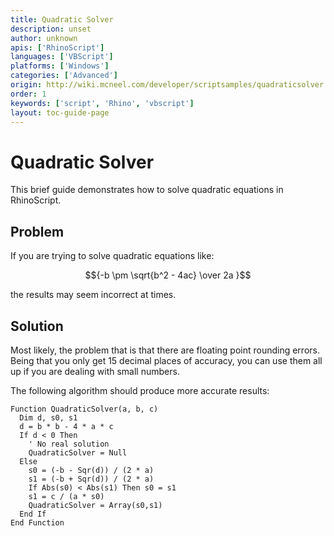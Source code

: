 ```yaml
---
title: Quadratic Solver
description: unset
author: unknown
apis: ['RhinoScript']
languages: ['VBScript']
platforms: ['Windows']
categories: ['Advanced']
origin: http://wiki.mcneel.com/developer/scriptsamples/quadraticsolver
order: 1
keywords: ['script', 'Rhino', 'vbscript']
layout: toc-guide-page
---
```


# Quadratic Solver

This brief guide demonstrates how to solve quadratic equations in RhinoScript.


## Problem

If you are trying to solve quadratic equations like:

$${-b \pm \sqrt{b^2 - 4ac} \over 2a }$$

the results may seem incorrect at times.

## Solution

Most likely, the problem that is that there are floating point rounding errors.  Being that you only get 15 decimal places of accuracy, you can use them all up if you are dealing with small numbers.

The following algorithm should produce more accurate results:

```vbnet
Function QuadraticSolver(a, b, c)
  Dim d, s0, s1
  d = b * b - 4 * a * c
  If d < 0 Then
    ' No real solution
    QuadraticSolver = Null
  Else
    s0 = (-b - Sqr(d)) / (2 * a)
    s1 = (-b + Sqr(d)) / (2 * a)
    If Abs(s0) < Abs(s1) Then s0 = s1
    s1 = c / (a * s0)
    QuadraticSolver = Array(s0,s1)
  End If
End Function
```
